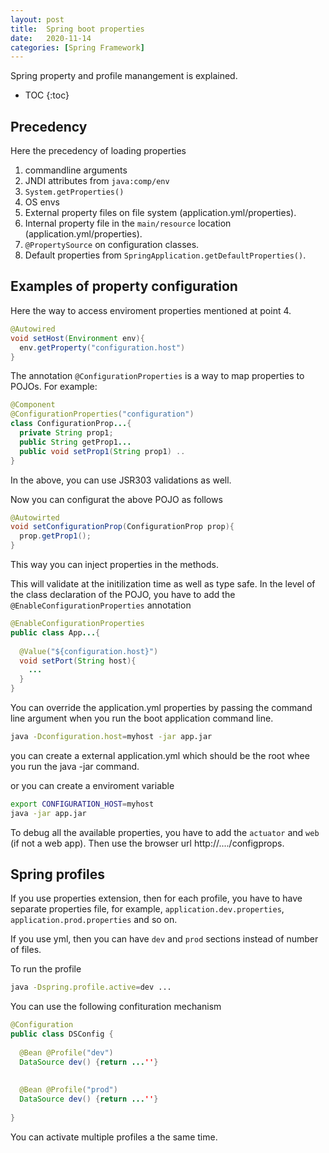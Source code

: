 ```yaml
---
layout: post
title:  Spring boot properties
date:   2020-11-14
categories: [Spring Framework]
---
```


Spring property and profile manangement is explained.

<!--more-->

* TOC
{:toc}

## Precedency

Here the precedency of loading properties

1. commandline arguments
2. JNDI attributes from `java:comp/env`
3. `System.getProperties()`
4. OS envs
5. External property files on file system (application.yml/properties).
6. Internal property file in the `main/resource` location (application.yml/properties).
7. `@PropertySource` on configuration classes.
8. Default properties from `SpringApplication.getDefaultProperties()`.

## Examples of property configuration

Here the way to access enviroment properties mentioned at point 4. 

```java
@Autowired
void setHost(Environment env){
  env.getProperty("configuration.host")
}
```



The annotation `@ConfigurationProperties` is a way to map properties to POJOs. For example:

```java
@Component
@ConfigurationProperties("configuration")
class ConfigurationProp...{
  private String prop1;
  public String getProp1...
  public void setProp1(String prop1) ..  
}
```

In the above, you can use JSR303 validations as well. 

Now you can configurat the above POJO as follows

```java
@Autowirted
void setConfigurationProp(ConfigurationProp prop){
  prop.getProp1();
}
```

This way you can inject properties in the methods.

This will validate at the initilization time as well as type safe. In the level of the class declaration of the POJO, you have to add the `@EnableConfigurationProperties` annotation 

```java
@EnableConfigurationProperties
public class App...{
  
  @Value("${configuration.host}")
  void setPort(String host){
    ...
  }
}
```

You can override the application.yml properties by passing the command line argument when you run the boot application command line.

```bash
java -Dconfiguration.host=myhost -jar app.jar
```

you can create a external application.yml which should be the root whee you run the java -jar command.

or you can create a enviroment variable

```bash
export CONFIGURATION_HOST=myhost
java -jar app.jar
```

To debug all the available properties, you have to add the `actuator` and `web` (if not a web app). Then use the browser url http://..../configprops. 

## Spring profiles

If you use properties extension, then for each profile, you have to have separate properties file, for example, `application.dev.properties`, `application.prod.properties` and so on. 

If you use yml, then you can have `dev` and `prod` sections instead of number of files.

To run the profile

```bash
java -Dspring.profile.active=dev ...
```

You can use the following confituration mechanism

```java
@Configuration
public class DSConfig {
  
  @Bean @Profile("dev")
  DataSource dev() {return ...''}
  
    
  @Bean @Profile("prod")
  DataSource dev() {return ...''}
  
}
```

You can activate multiple profiles a the same time.


